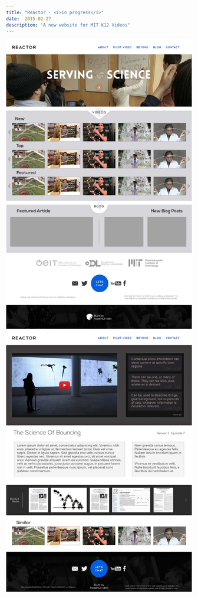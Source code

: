 ```yaml
---
title: "Reactor - <i>in progress</i>"
date:  2015-02-27
description: "A new website for MIT K12 Videos"
---
```


<img class='shadow full-width' src='/assets/main.jpg'>
<img class='shadow down-2 full-width' src='/assets/showpage.jpg'>